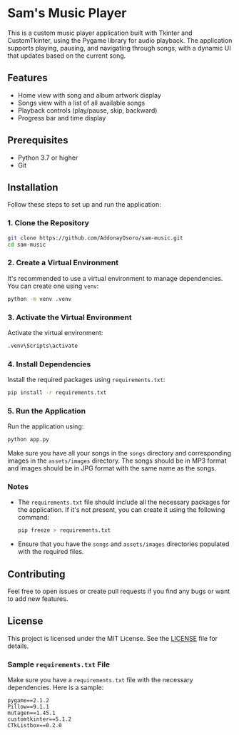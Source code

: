 # Sam's Music Player

This is a custom music player application built with Tkinter and CustomTkinter, using the Pygame library for audio playback. The application supports playing, pausing, and navigating through songs, with a dynamic UI that updates based on the current song.

## Features

- Home view with song and album artwork display
- Songs view with a list of all available songs
- Playback controls (play/pause, skip, backward)
- Progress bar and time display

## Prerequisites

- Python 3.7 or higher
- Git

## Installation

Follow these steps to set up and run the application:

### 1. Clone the Repository

```bash
git clone https://github.com/AddonayOsoro/sam-music.git
cd sam-music
```

### 2. Create a Virtual Environment

It's recommended to use a virtual environment to manage dependencies. You can create one using `venv`:

```bash
python -m venv .venv
```

### 3. Activate the Virtual Environment

Activate the virtual environment:

  ```bash
  .venv\Scripts\activate
  ```

### 4. Install Dependencies

Install the required packages using `requirements.txt`:

```bash
pip install -r requirements.txt
```

### 5. Run the Application

Run the application using:

```bash
python app.py
```

Make sure you have all your songs in the `songs` directory and corresponding images in the `assets/images` directory. The songs should be in MP3 format and images should be in JPG format with the same name as the songs.

### Notes

- The `requirements.txt` file should include all the necessary packages for the application. If it's not present, you can create it using the following command:

  ```bash
  pip freeze > requirements.txt
  ```

- Ensure that you have the `songs` and `assets/images` directories populated with the required files.

## Contributing

Feel free to open issues or create pull requests if you find any bugs or want to add new features.

## License

This project is licensed under the MIT License. See the [LICENSE](LICENSE) file for details.

### Sample `requirements.txt` File

Make sure you have a `requirements.txt` file with the necessary dependencies. Here is a sample:

```
pygame==2.1.2
Pillow==9.1.1
mutagen==1.45.1
customtkinter==5.1.2
CTkListbox==0.2.0
```